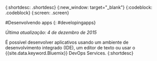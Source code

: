 {:shortdesc: .shortdesc}
{:new_window: target="_blank"}
{:codeblock: .codeblock}
{:screen: .screen}

#Desenvolvendo apps
{: #developingapps}

*Última atualização: 4 de dezembro de 2015*

É possível desenvolver aplicativos usando um ambiente de desenvolvimento integrado (IDE), um editor de texto ou usar o {{site.data.keyword.Bluemix}} DevOps Services.
{:shortdesc} 
